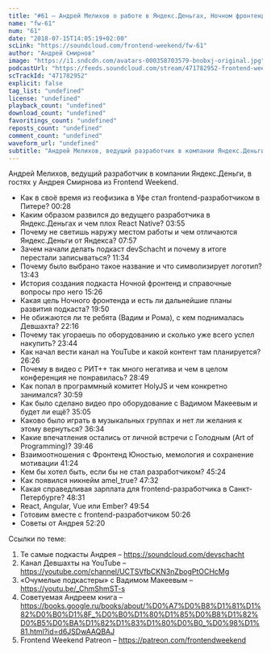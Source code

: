 ```yaml
---
title: "#61 – Андрей Мелихов о работе в Яндекс.Деньгах, Ночном фронтенде и захвате власти в devSchacht"
name: "fw-61"
num: "61"
date: "2018-07-15T14:05:19+02:00"
scLink: "https://soundcloud.com/frontend-weekend/fw-61"
author: "Андрей Смирнов"
image: "https://i1.sndcdn.com/avatars-000358703579-bnobxj-original.jpg"
podcastUrl: "https://feeds.soundcloud.com/stream/471782952-frontend-weekend-fw-61.m4a"
scTrackId: "471782952"
explicit: false
tag_list: "undefined"
license: "undefined"
playback_count: "undefined"
download_count: "undefined"
favoritings_count: "undefined"
reposts_count: "undefined"
comment_count: "undefined"
waveform_url: "undefined"
subtitle: "Андрей Мелихов, ведущий разработчик в компании Яндекс.Деньги, в гостях у Андрея Смирнова из Frontend Weekend. "
---
```

Андрей Мелихов, ведущий разработчик в компании Яндекс.Деньги, в гостях у Андрея Смирнова из Frontend Weekend. 

- Как в своё время из геофизика в Уфе стал frontend-разработчиком в Питере? <timecode sec="28">00:28</timecode>
- Каким образом развился до ведущего разработчика в Яндекс.Деньгах и чем плох React Native? <timecode sec="235">03:55</timecode>
- Почему не светишь наружу местом работы и чем отличаются Яндекс.Деньги от Яндекса? <timecode sec="477">07:57</timecode>
- Зачем начали делать подкаст devSchacht и почему в итоге перестали записываться? <timecode sec="694">11:34</timecode>
- Почему было выбрано такое название и что символизирует логотип? <timecode sec="823">13:43</timecode>
- История создания подкаста Ночной фронтенд и справочные вопросы про него <timecode sec="926">15:26</timecode>
- Какая цель Ночного фронтенда и есть ли дальнейшие планы развития подкаста? <timecode sec="1190">19:50</timecode>
- Не обижаются ли те ребята (Вадим и Рома), с кем поднималась Девшахта? <timecode sec="1336">22:16</timecode>
- Почему так угораешь по оборудованию и сколько уже всего успел накупить? <timecode sec="1424">23:44</timecode>
- Как начал вести канал на YouTube и какой контент там планируется? <timecode sec="1586">26:26</timecode>
- Почему в видео с РИТ++ так много негатива и чем в целом конференция не понравилась? <timecode sec="1729">28:49</timecode>
- Как попал в программный комитет HolyJS и чем конкретно занимался? <timecode sec="1859">30:59</timecode>
- Как было сделано видео про оборудование с Вадимом Макеевым и будет ли ещё? <timecode sec="2105">35:05</timecode>
- Каково было играть в музыкальных группах и нет ли желания к этому вернуться? <timecode sec="2194">36:34</timecode>
- Какие впечатления остались от личной встречи с Голодным (Art of Programming)? <timecode sec="2386">39:46</timecode>
- Взаимоотношения с Фронтенд Юностью, мемология и сохранение мотивации <timecode sec="2484">41:24</timecode>
- Кем бы хотел быть, если бы не стал разработчиком? <timecode sec="2724">45:24</timecode>
- Как появился никнейм amel_true? <timecode sec="2852">47:32</timecode>
- Какая справедливая зарплата для frontend-разработчика в Санкт-Петербурге? <timecode sec="2911">48:31</timecode>
- React, Angular, Vue или Ember? <timecode sec="2994">49:54</timecode>
- Готовим вместе с frontend-разработчиком <timecode sec="3026">50:26</timecode>
- Советы от Андрея <timecode sec="3140">52:20</timecode>

Ссылки по теме:
1) Те самые подкасты Андрея – https://soundcloud.com/devschacht
2) Канал Девшахты на YouTube – https://youtube.com/channel/UCTSVfbCKN3nZbogPtOCHcMg
3) «Очумелые подкастеры» с Вадимом Макеевым – https://youtu.be/_ChmShmST-s
4) Советуемая Андреем книга – https://books.google.ru/books/about/%D0%A7%D0%B8%D1%81%D1%82%D0%B0%D1%8F_%D0%B0%D1%80%D1%85%D0%B8%D1%82%D0%B5%D0%BA%D1%82%D1%83%D1%80%D0%B0_%D0%98%D1%81.html?id=d6JSDwAAQBAJ
5) Frontend Weekend Patreon – https://patreon.com/frontendweekend